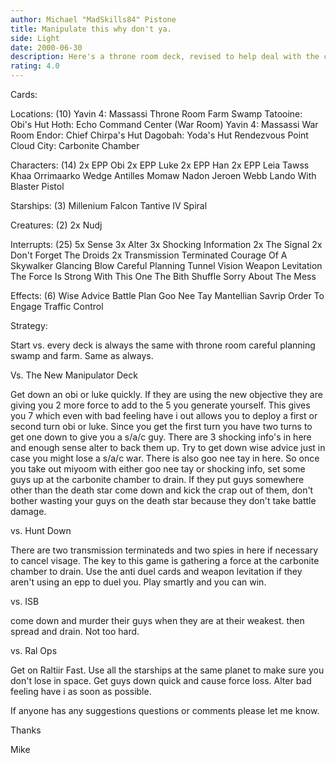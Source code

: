 ```yaml
---
author: Michael "MadSkills84" Pistone
title: Manipulate this why don't ya.
side: Light
date: 2000-06-30
description: Here's a throne room deck, revised to help deal with the current sycfa ultimate power ultimate contol manipulator deck.
rating: 4.0
---
```

Cards: 

Locations: (10)
Yavin 4: Massassi Throne Room
Farm
Swamp
Tatooine: Obi's Hut
Hoth: Echo Command Center (War Room)
Yavin 4: Massassi War Room
Endor: Chief Chirpa's Hut
Dagobah: Yoda's Hut
Rendezvous Point
Cloud City: Carbonite Chamber

Characters: (14)
2x EPP Obi
2x EPP Luke
2x EPP Han
2x EPP Leia
Tawss Khaa
Orrimaarko
Wedge Antilles
Momaw Nadon
Jeroen Webb
Lando With Blaster Pistol

Starships: (3)
Millenium Falcon
Tantive IV
Spiral

Creatures: (2)
2x Nudj

Interrupts: (25)
5x Sense
3x Alter
3x Shocking Information
2x The Signal
2x Don't Forget The Droids
2x Transmission Terminated
Courage Of A Skywalker
Glancing Blow
Careful Planning
Tunnel Vision
Weapon Levitation
The Force Is Strong With This One
The Bith Shuffle
Sorry About The Mess

Effects: (6)
Wise Advice
Battle Plan
Goo Nee Tay
Mantellian Savrip
Order To Engage
Traffic Control

Strategy: 

Start vs. every deck is always the same with throne room careful planning swamp and farm.  Same as always.

Vs. The New Manipulator Deck

Get down an obi or luke quickly.  If they are using the new objective they are giving you 2 more force to add to the 5 you generate yourself.  This gives you 7 which even with bad feeling have i out allows you to deploy a first or second turn obi or luke.  Since you get the first turn you have two turns to get one down to give you a s/a/c guy.  There are 3 shocking info's in here and enough sense alter to back them up.  Try to get down wise advice just in case you might lose a s/a/c war.  There is also goo nee tay in here.  So once you take out miyoom with either goo nee tay or shocking info, set some guys up at the carbonite chamber to drain.  If they put guys somewhere other than the death star come down and kick the crap out of them, don't bother wasting your guys on the death star because they don't take battle damage.

vs. Hunt Down

There are two transmission terminateds and two spies in here if necessary to cancel visage.  The key to this game is gathering a force at the carbonite chamber to drain.  Use the anti duel cards and weapon levitation if they aren't using an epp to duel you.  Play smartly and you can win.

vs. ISB

come down and murder their guys when they are at their weakest.  then spread and drain.  Not too hard.

vs. Ral Ops

Get on Raltiir Fast.  Use all the starships at the same planet to make sure you don't lose in space.  Get guys down quick and cause force loss.  Alter bad feeling have i as soon as possible.

If anyone has any suggestions questions or comments please let me know.

Thanks

Mike